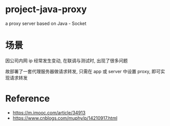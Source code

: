 # project-java-proxy
a proxy server based on Java - Socket

# 场景
因公司内网 ip 经常发生变动, 在联调与测试时, 出现了很多问题

故部署了一套代理服务器做请求转发, 只需在 app 或 server 中设置 proxy, 即可实现请求转发

# Reference 
+ https://m.imooc.com/article/34913
+ https://www.cnblogs.com/muphy/p/14210917.html